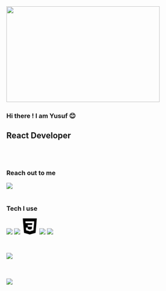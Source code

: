 <img src="https://media.giphy.com/media/qgQUggAC3Pfv687qPC/giphy.gif" width="400" height="250" frameBorder="0" class="giphy-embed" allowFullScreen>

### Hi there ! I am Yusuf :blush:
## React Developer

<br></br>

### Reach out to me

[<img  width="42" src="https://unpkg.com/simple-icons@v7/icons/linkedin.svg" align="left" />][linkedin]



<br></br>

### Tech I use

<img src="https://raw.githubusercontent.com/simple-icons/simple-icons/521c96fd04b0ea93034db8715eda5a4de27a58bb/icons/javascript.svg" width="42" ></img>
<img src="https://raw.githubusercontent.com/simple-icons/simple-icons/521c96fd04b0ea93034db8715eda5a4de27a58bb/icons/html5.svg" width="42" ></img>
<img src="https://raw.githubusercontent.com/simple-icons/simple-icons/521c96fd04b0ea93034db8715eda5a4de27a58bb/icons/css3.svg" width="42" ></img>
<img src="https://raw.githubusercontent.com/simple-icons/simple-icons/521c96fd04b0ea93034db8715eda5a4de27a58bb/icons/react.svg" width="42" ></img>
<img src="https://raw.githubusercontent.com/simple-icons/simple-icons/521c96fd04b0ea93034db8715eda5a4de27a58bb/icons/bootstrap.svg" width="42" ></img>

<br>


<img src="https://github-readme-stats.vercel.app/api?username=yusufkaan345&theme=synthwave"></img>

<br></br>
<img src="https://github-readme-stats.vercel.app/api/top-langs/?username=yusufkaan345&layout=compact"></img>


[linkedin]:https://www.linkedin.com/in/yusufkaandemirbas20/
